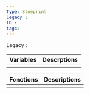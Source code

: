 ```yaml
---
Type: Blueprint
Legacy :
ID : 
tags:
---
```


Legacy : 

| Variables | Descrptions |
| --------- | ----------- |
|           |             |

| Fonctions | Descriptions |
| --------- | ------------ |
|           |              |


